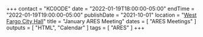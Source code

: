 +++
contact = "KC0ODE"
date = "2022-01-19T18:00:00-05:00"
endTime = "2022-01-19T19:00:00-05:00"
publishDate = "2021-10-01"
location = "[West Fargo City Hall](/places/west-fargo-city-hall/)"
title = "January ARES Meeting"
dates = [ "ARES Meetings" ]
outputs = [ "HTML", "Calendar" ]
tags = [ "ARES" ]
+++
